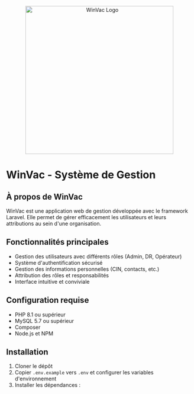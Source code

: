 <p align="center"><img src="image/logo.jpg" width="400" alt="WinVac Logo"></p>

# WinVac - Système de Gestion

## À propos de WinVac

WinVac est une application web de gestion développée avec le framework Laravel. Elle permet de gérer efficacement les utilisateurs et leurs attributions au sein d'une organisation.

## Fonctionnalités principales

- Gestion des utilisateurs avec différents rôles (Admin, DR, Opérateur)
- Système d'authentification sécurisé
- Gestion des informations personnelles (CIN, contacts, etc.)
- Attribution des rôles et responsabilités
- Interface intuitive et conviviale

## Configuration requise

- PHP 8.1 ou supérieur
- MySQL 5.7 ou supérieur
- Composer
- Node.js et NPM

## Installation

1. Cloner le dépôt
2. Copier `.env.example` vers `.env` et configurer les variables d'environnement
3. Installer les dépendances :
